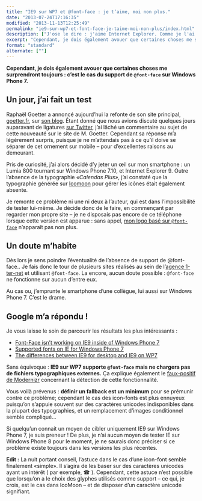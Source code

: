 ```yaml
---
title: "IE9 sur WP7 et @font-face : je t’aime, moi non plus."
date: "2013-07-24T17:16:35"
modified: "2013-11-13T12:25:49"
permalink: "ie9-sur-wp7-et-font-face-je-taime-moi-non-plus/index.html"
description: ["J'ose le dire : j'aime Internet Explorer. Comme je l'ai précédemment évoqué, c'est le seul navigateur qui réagisse normalement à un doctype invalide et ce genre de petit détail de l'intégration. Je considère qu'une compatibilité IE8 sans râler ni coller de hacks à tout va est un gage de qualité pour un intégrateur."]
excerpt: "Cependant, je dois également avouer que certaines choses me surprendront toujours : c’est le cas du support de @font-face sur Windows Phone 7.  Un jour, j’ai fait un test Raphaël Goetter a annoncé aujourd’hui la refonte de son site principal, goetter.fr, sur son blog. Étant donné que nous avions discuté quelques jours auparavant de ligatures \[…\] [Lire la suite de « IE9 sur WP7 et @font-face : je t’aime, moi non plus. » →](https://www.ffoodd.fr/ie9-sur-wp7-et-font-face-je-taime-moi-non-plus/)"
format: "standard"
alternate: [""]
---
```

**Cependant, je dois également avouer que certaines choses me surprendront toujours : c’est le cas du support de `@font-face` sur Windows Phone 7.**&nbsp;

## Un jour, j’ai fait un test

Raphaël Goetter a annoncé aujourd’hui la refonte de son site principal, [goetter.fr](http://goetter.fr "Le site de Raphaël Goetter (nouvelle fenêtre)"), sur [son blog](http://blog.goetter.fr/post/56263951583/faites-un-site-web-perso "Article sur la refonte de goetter.fr (nouvelle fenêtre)"). Étant donné que nous avions discuté quelques jours auparavant de ligatures [sur Twitter](https://twitter.com/ffoodd_fr/status/357798486227435520 "Discussion au sujet des ligatures sur Twitter (nouvelle fenêtre)"), j’ai lâché un commentaire au sujet de cette nouveauté sur le site de M. Goetter. Cependant sa réponse m’a légèrement surpris, puisque je ne m’attendais pas à ce qu’il doive se séparer de cet ornement sur mobile – pour d’excellentes raisons au demeurant.

Pris de curiosité, j’ai alors décidé d’y jeter un œil sur mon smartphone : un Lumia 800 tournant sur Windows Phone 7.10, et Internet Explorer 9. Outre l’absence de la typographie _«Calendas Plus»_, j’ai constaté que la typographie générée sur [Icomoon](http://icomoon.io/ "Icomoon (nouvelle fenêtre)") pour gérer les icônes était également absente.

Je remonte ce problème ni une ni deux à l’auteur, qui est dans l’impossibilité de tester lui-même. Je décide donc de le faire, en commençant par regarder mon propre site – je ne disposais pas encore de ce téléphone lorsque cette version est apparue : sans appel, [mon logo basé sur `@font-face`](https://www.ffoodd.fr/la-schizophrenie-semantique-dun-logo/) n’apparaît pas non plus.

## Un doute m’habite

Dès lors je sens poindre l’éventualité de l’absence de support de @font-face.. Je fais donc le tour de plusieurs sites réalisés au sein de l’[agence 1-ter-net](http://www.1-ter-net.com "Création de site internet à Nantes (nouvelle fenêtre)") et utilisant `@font-face`. La encore, aucun doute possible : `@font-face` ne fonctionne sur aucun d’entre eux.

Au cas ou, j’emprunte le smartphone d’une collègue, lui aussi sur Windows Phone 7. C’est le drame.

## Google m’a répondu !

Je vous laisse le soin de parcourir les résultats les plus intéressants :

* [Font-Face isn’t working on IE9 inside of Windows Phone 7](http://blogs.msdn.com/b/thebeebs/archive/2011/12/14/font-face-isn-t-working-on-ie9-inside-of-windows-phone-7.aspx "Font-Face isn’t working on IE9 inside of Windows Phone 7 (nouvelle fenêtre)")
* [Supported fonts on IE for Windows Phone 7](http://blogs.msdn.com/b/iemobile/archive/2010/11/10/supported-fonts-on-ie-for-windows-phone-7.aspx "Supported fonts on IE for Windows Phone 7 (nouvelle fenêtre)")
* [The differences between IE9 for desktop and IE9 on WP7](http://www.ubelly.com/2011/11/the-differences-between-ie9-on-the-desktop-and-ie9-on-wp7/ "The differences between IE9 for desktop and IE9 on WP7 (nouvelle fenêtre)")

Sans équivoque : **IE9 sur WP7 supporte `@font-face` mais ne chargera pas de fichiers typographiques externes.** Ça explique également le [faux-positif de Modernizr](https://github.com/Modernizr/Modernizr/issues/538 "Faut-positif de Modernizr (nouvelle fenêtre)") concernant la détection de cette fonctionnalité.

Vous voilà prévenus : **définir un fallback est un minimum** pour se prémunir contre ce problème; cependant le cas des icon-fonts est plus ennuyeux puisqu’on s’appuie souvent sur des caractères unicodes indisponibles dans la plupart des typographies, et un remplacement d’images conditionnel semble compliqué…

Si quelqu’un connait un moyen de cibler uniquement IE9 sur Windows Phone 7, je suis preneur ! De plus, je n’ai aucun moyen de tester IE sur Windows Phone 8 pour le moment, je ne saurais donc préciser si ce problème existe toujours dans les versions les plus récentes.

**Edit :** La nuit portant conseil, l’astuce dans le cas d’une icon-font semble finalement «simple». Il s’agira de les baser sur des caractères unicodes ayant un intérêt ( par exemple, ☎ ). Cependant, cette astuce n’est possible que lorsqu’on a le choix des glyphes utilisés comme support – ce qui, je crois, est le cas dans IcoMoon – et de disposer d’un caractère unicode signifiant.